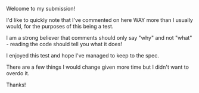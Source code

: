 Welcome to my submission!

I'd like to quickly note that I've commented on here WAY more than I usually would, for the purposes of this being a test.

I am a strong believer that comments should only say "why" and not "what" - reading the code should tell you what it does!

I enjoyed this test and hope I've managed to keep to the spec.

There are a few things I would change given more time but I didn't want to overdo it.

Thanks!
